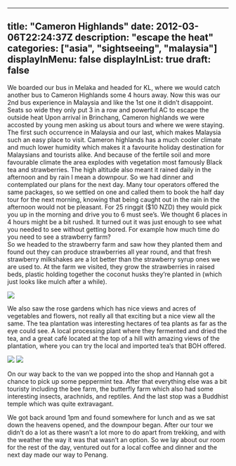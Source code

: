 
---
title: "Cameron Highlands"
date: 2012-03-06T22:24:37Z
description: "escape the heat"
categories: ["asia",  "sightseeing", "malaysia"]
displayInMenu: false
displayInList: true
draft: false
---

 We boarded our bus in Melaka and headed for KL, where we would catch another bus to Cameron Highlands some 4 hours away. Now this was our 2nd bus experience in Malaysia and like the 1st one it didn’t disappoint. Seats so wide they only put 3 in a row and powerful AC to escape the outside heat
Upon arrival in Brinchang, Cameron highlands we were accosted by young men asking us about tours and where we were staying. The first such occurrence in Malaysia and our last, which makes Malaysia such an easy place to visit.
Cameron highlands has a much cooler climate and much lower humidity which makes it a favourite holiday destination for Malaysians and tourists alike. And because of the fertile soil and more favourable climate the area explodes with vegetation most famously Black tea and strawberries.
The high altitude also meant it rained daily in the afternoon and by rain I mean a downpour.
So we had dinner and contemplated our plans for the next day. Many tour operators offered the same packages, so we settled on one and called them to book the half day tour for the next morning, knowing that being caught out in the rain in the afternoon would not be pleasant.
For 25 ringgit ($10 NZD) they would pick you up in the morning and drive you to 6 must see’s. We thought 6 places in 4 hours might be a bit rushed. It turned out it was just enough to see what you needed to see without getting bored. For example how much time do you need to see a strawberry farm?  
So we headed to the strawberry farm and saw how they planted them and found out they can produce strawberries all year round, and that fresh strawberry milkshakes are a lot better than the strawberry syrup ones we are used to. At the farm we visited, they grow the strawberries in raised beds, plastic holding together the coconut husks they’re planted in (which just looks like mulch after a while). 

![](/cameron_highlands/cameron_highlands1.jpg)

We also saw the rose gardens which has nice views and acres of vegetables and flowers, not really all that exciting but a nice view all the same. The tea plantation was interesting hectares of tea plants as far as the eye could see. A local processing plant where they fermented and dried the tea, and a great café located at the top of a hill with amazing views of the plantation, where you can try the local and imported tea’s that BOH offered. 

![](/cameron_highlands/cameron_highlands2.jpg)
![](/cameron_highlands/cameron_highlands3.jpg)

On our way back to the van we popped into the shop and Hannah got a chance to pick up some peppermint tea. After that everything else was a bit touristy including the bee farm, the butterfly farm which also had some interesting insects, arachnids, and reptiles. And the last stop was a Buddhist temple which was quite extravagant. 

We got back around 1pm and found somewhere for lunch and as we sat down the heavens opened, and the downpour began.
After our tour we didn’t do a lot as there wasn’t a lot more to do apart from trekking, and with the weather the way it was that wasn’t an option. So we lay about our room for the rest of the day, ventured out for a local coffee and dinner and the next day made our way to Penang. 
